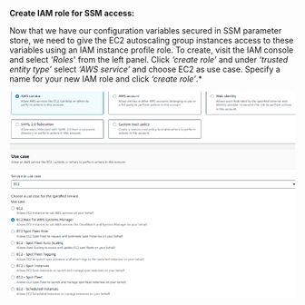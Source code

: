﻿**Create IAM role for SSM access:**

Now that we have our configuration variables secured in SSM parameter store, we need to give the EC2 autoscaling group instances access to these variables using an IAM instance profile role. To create, visit the IAM console and select *'Roles*' from the left panel. Click *‘create role’* and under *‘trusted entity type’* select *‘AWS service’* and choose EC2 as use case. Specify a name for your new IAM role and click *‘create role’*.* 

![screenshot11](./task5_images/create_IAM_role_image52.png)
